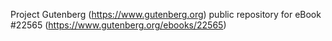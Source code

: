 Project Gutenberg (https://www.gutenberg.org) public repository for eBook #22565 (https://www.gutenberg.org/ebooks/22565)

